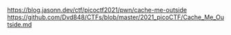 https://blog.jasonn.dev/ctf/picoctf2021/pwn/cache-me-outside
https://github.com/Dvd848/CTFs/blob/master/2021_picoCTF/Cache_Me_Outside.md
